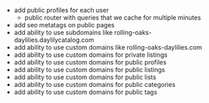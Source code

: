 - add public profiles for each user
  - public router with queries that we cache for multiple minutes
- add seo metatags on public pages
- add ability to use subdomains like rolling-oaks-daylilies.daylilycatalog.com
- add ability to use custom domains like rolling-oaks-daylilies.com
- add ability to use custom domains for private listings
- add ability to use custom domains for public profiles
- add ability to use custom domains for public listings
- add ability to use custom domains for public lists
- add ability to use custom domains for public categories
- add ability to use custom domains for public tags
